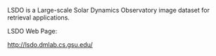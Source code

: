 LSDO is a Large-scale Solar Dynamics Observatory image dataset for retrieval applications.

LSDO Web Page:

http://lsdo.dmlab.cs.gsu.edu/